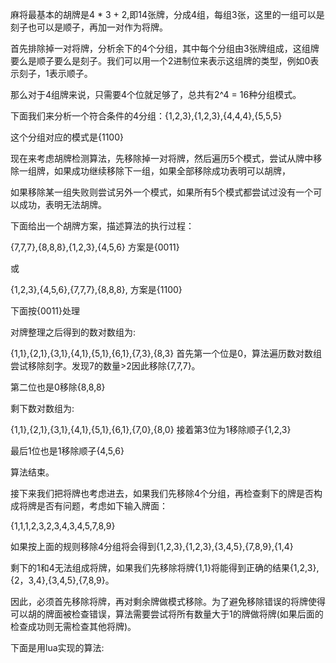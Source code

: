 麻将最基本的胡牌是4 * 3 + 2,即14张牌，分成4组，每组3张，这里的一组可以是刻子也可以是顺子，再加一对作为将牌。

首先排除掉一对将牌，分析余下的4个分组，其中每个分组由3张牌组成，这组牌要么是顺子要么是刻子。我们可以用一个2进制位来表示这组牌的类型，例如0表示刻子，1表示顺子。

那么对于4组牌来说，只需要4个位就足够了，总共有2^4 = 16种分组模式。



下面我们来分析一个符合条件的4分组：{1,2,3},{1,2,3},{4,4,4},{5,5,5}

这个分组对应的模式是{1100}

现在来考虑胡牌检测算法，先移除掉一对将牌，然后遍历5个模式，尝试从牌中移除一组牌，如果成功继续移除下一组，如果全部移除成功表明可以胡牌，

如果移除某一组失败则尝试另外一个模式，如果所有5个模式都尝试过没有一个可以成功，表明无法胡牌。

下面给出一个胡牌方案，描述算法的执行过程：

{7,7,7},{8,8,8},{1,2,3},{4,5,6} 方案是{0011}

或 

{1,2,3},{4,5,6},{7,7,7},{8,8,8}, 方案是{1100}

下面按{0011}处理

对牌整理之后得到的数对数组为:

{1,1},{2,1},{3,1},{4,1},{5,1},{6,1},{7,3},{8,3}
首先第一个位是0，算法遍历数对数组尝试移除刻字。发现7的数量>2因此移除{7,7,7}。

第二位也是0移除{8,8,8}

剩下数对数组为:

{1,1},{2,1},{3,1},{4,1},{5,1},{6,1},{7,0},{8,0}
接着第3位为1移除顺子{1,2,3}

最后1位也是1移除顺子{4,5,6}

算法结束。



接下来我们把将牌也考虑进去，如果我们先移除4个分组，再检查剩下的牌是否构成将牌是否有问题，考虑如下输入牌面：



{1,1,1,2,3,2,3,4,3,4,5,7,8,9}



如果按上面的规则移除4分组将会得到{1,2,3},{1,2,3},{3,4,5},{7,8,9},{1,4}



剩下的1和4无法组成将牌，如果我们先移除将牌{1,1}将能得到正确的结果{1,2,3},{2，3,4},{3,4,5},{7,8,9}。

因此，必须首先移除将牌，再对剩余牌做模式移除。为了避免移除错误的将牌使得可以胡的牌面被检查错误，算法需要尝试将所有数量大于1的牌做将牌(如果后面的检查成功则无需检查其他将牌)。

下面是用lua实现的算法: